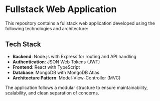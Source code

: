# Fullstack Web Application

This repository contains a fullstack web application developed using the following technologies and architecture:

## Tech Stack

- **Backend**: Node.js with Express for routing and API handling
- **Authentication**: JSON Web Tokens (JWT)
- **Frontend**: React with TypeScript
- **Database**: MongoDB with MongoDB Atlas
- **Architecture Pattern**: Model-View-Controller (MVC)

The application follows a modular structure to ensure maintainability, scalability, and clean separation of concerns.

